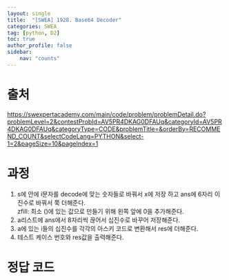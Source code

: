 ```yaml
---
layout: single
title:  "[SWEA] 1928. Base64 Decoder"
categories: SWEA
tag: [python, D2]
toc: true
author_profile: false
sidebar:
    nav: "counts"
---
```


# 출처
<https://swexpertacademy.com/main/code/problem/problemDetail.do?problemLevel=2&contestProbId=AV5PR4DKAG0DFAUq&categoryId=AV5PR4DKAG0DFAUq&categoryType=CODE&problemTitle=&orderBy=RECOMMEND_COUNT&selectCodeLang=PYTHON&select-1=2&pageSize=10&pageIndex=1>




  
  
# 과정

1. s에 안에 i문자를 decode에 맞는 숫자들로 바꿔서 x에 저장 하고
ans에 6자리 이진수로 바꿔서 쭉 더해준다.  
zfill: 최소 ()에 있는 값으로 만들기 위해 왼쪽 앞에 0을 추가해준다.
2. a리스트에 ans에서 8자리씩 끊어서 십진수로 바꾸어 저장해준다.
3. a에 있는 i들의 십진수를 각각의 아스키 코드로 변환해서 res에 더해준다.
4. 테스트 케이스 번호와 res값을 출력해준다.


# 정답 코드
<script src="https://gist.github.com/kghees/7da77e4a30c475f4a3e14414261b8dfa.js"></script>
  



